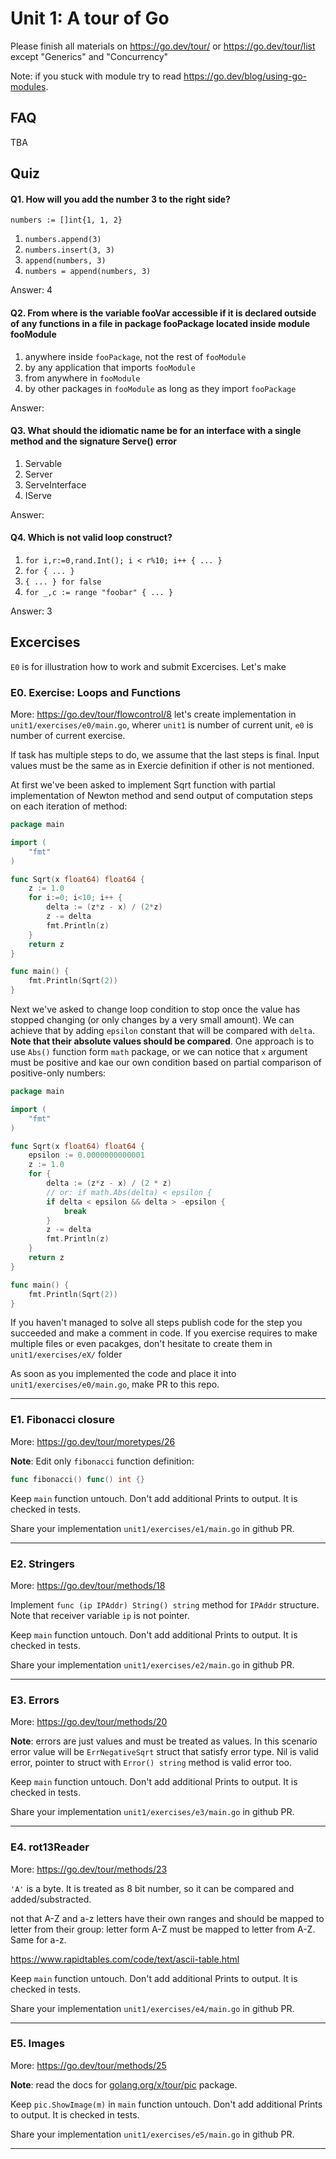 # Unit 1: A tour of Go
Please finish all materials on https://go.dev/tour/ or https://go.dev/tour/list except "Generics" and "Concurrency"

Note: if you stuck with module try to read https://go.dev/blog/using-go-modules.

## FAQ

TBA

## Quiz

#### Q1. How will you add the number 3 to the right side?

`numbers := []int{1, 1, 2}`

1. `numbers.append(3)`
2. `numbers.insert(3, 3)`
3. `append(numbers, 3)`
4. `numbers = append(numbers, 3)`

Answer: 4

#### Q2. From where is the variable fooVar accessible if it is declared outside of any functions in a file in package fooPackage located inside module fooModule

1. anywhere inside `fooPackage`, not the rest of `fooModule`
2. by any application that imports `fooModule`
3. from anywhere in `fooModule`
4. by other packages in `fooModule` as long as they import `fooPackage`

Answer: 

#### Q3. What should the idiomatic name be for an interface with a single method and the signature Serve() error

1. Servable
2. Server
3. ServeInterface
4. IServe

Answer: 

#### Q4. Which is **not** valid loop construct?

1. `for i,r:=0,rand.Int(); i < r%10; i++ { ... }`
2. `for { ... }`
3. `{ ... } for false` 
4. `for _,c := range "foobar" { ... }`

Answer: 3	

## Excercises
`E0` is for illustration how to work and submit Excercises.
Let's make 

### E0. Exercise: Loops and Functions
More: https://go.dev/tour/flowcontrol/8
let's create implementation in `unit1/exercises/e0/main.go`, wherer `unit1` is number of current unit, `e0` is number of current exercise.

If task has multiple steps to do, we assume that the last steps is final. Input values must be the same as in Exercie definition if other is not mentioned. 

At first we've been asked to implement Sqrt function with partial implementation of Newton method and send output of computation steps on each iteration of method:

```go
package main

import (
	"fmt"
)

func Sqrt(x float64) float64 {
	z := 1.0
	for i:=0; i<10; i++ {
		delta := (z*z - x) / (2*z)
		z -= delta
		fmt.Println(z)
	}
	return z
}

func main() {
	fmt.Println(Sqrt(2))
}
```

Next we've asked to change loop condition to stop once the value has stopped changing (or only changes by a very small amount). We can achieve that by adding `epsilon` constant that will be compared with `delta`. 
**Note that their absolute values should be compared**. One approach is to use `Abs()` function form `math` package, or we can notice that `x` argument must be positive and kae our own condition based on partial comparison of positive-only numbers:

```go
package main

import (
	"fmt"
)

func Sqrt(x float64) float64 {
	epsilon := 0.0000000000001
	z := 1.0
	for {
		delta := (z*z - x) / (2 * z)
        // or: if math.Abs(delta) < epsilon {
		if delta < epsilon && delta > -epsilon {
			break
		}
		z -= delta
		fmt.Println(z)
	}
	return z
}

func main() {
	fmt.Println(Sqrt(2))
}
```

If you haven't managed to solve all steps publish code for the step you succeeded and make a comment in code.
If you exercise requires to make multiple files or even pacakges, don't hesitate to create them in `unit1/exercises/eX/` folder

As soon as you implemented the code and place it into `unit1/exercises/e0/main.go`, make PR to this repo.

---

### E1. Fibonacci closure
More: https://go.dev/tour/moretypes/26

**Note**: Edit only `fibonacci` function definition:
```go
func fibonacci() func() int {}
```
Keep `main` function untouch. Don't add additional Prints to output. It is checked in tests.

Share your implementation `unit1/exercises/e1/main.go` in github PR.

---

### E2. Stringers
More: https://go.dev/tour/methods/18

Implement `func (ip IPAddr) String() string` method for `IPAddr` structure. 
Note that receiver variable `ip` is not pointer.

Keep `main` function untouch. Don't add additional Prints to output. It is checked in tests.

Share your implementation  `unit1/exercises/e2/main.go` in github PR.

---

### E3. Errors
More: https://go.dev/tour/methods/20

**Note**: errors are just values and must be treated as values. In this scenario error value will be `ErrNegativeSqrt` struct that satisfy error type. Nil is valid error, pointer to struct with `Error() string` method is valid error too.

Keep `main` function untouch. Don't add additional Prints to output. It is checked in tests.

Share your implementation  `unit1/exercises/e3/main.go` in github PR.

---

### E4. rot13Reader
More: https://go.dev/tour/methods/23

`'A'` is a byte. It is treated as 8 bit number, so it can be compared and added/substracted. 

not that A-Z and a-z letters have their own ranges and should be mapped to letter from their group: letter form A-Z must be mapped to letter from A-Z. Same for a-z.

https://www.rapidtables.com/code/text/ascii-table.html


Keep `main` function untouch. Don't add additional Prints to output. It is checked in tests.

Share your implementation  `unit1/exercises/e4/main.go` in github PR.

---

### E5. Images
More: https://go.dev/tour/methods/25

**Note**: read the docs for [golang.org/x/tour/pic](https://pkg.go.dev/golang.org/x/tour/pic) package.

Keep `pic.ShowImage(m)` in `main` function untouch. Don't add additional Prints to output. It is checked in tests. 

Share your implementation  `unit1/exercises/e5/main.go` in github PR.

---